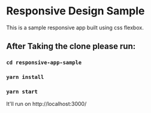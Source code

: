 # Responsive Design Sample

This is a sample responsive app built using css flexbox.

## After Taking the clone please run:

### `cd responsive-app-sample`

### `yarn install`

### `yarn start`

It'll run on http://localhost:3000/
